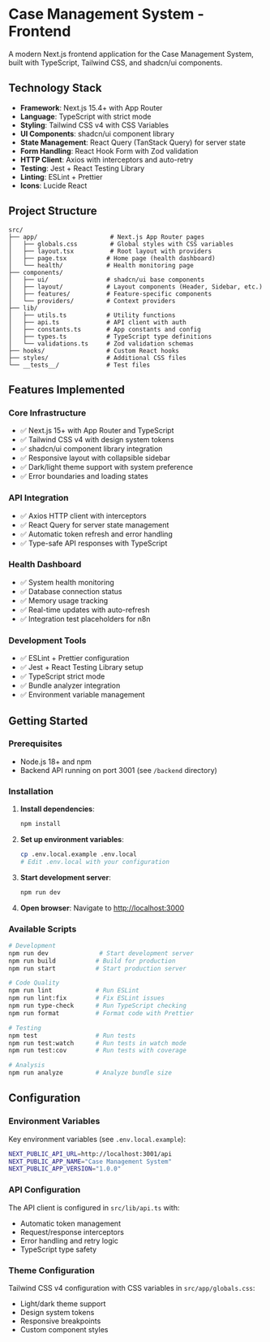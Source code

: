 # Case Management System - Frontend

A modern Next.js frontend application for the Case Management System, built with TypeScript, Tailwind CSS, and shadcn/ui components.

## Technology Stack

- **Framework**: Next.js 15.4+ with App Router
- **Language**: TypeScript with strict mode
- **Styling**: Tailwind CSS v4 with CSS Variables
- **UI Components**: shadcn/ui component library
- **State Management**: React Query (TanStack Query) for server state
- **Form Handling**: React Hook Form with Zod validation
- **HTTP Client**: Axios with interceptors and auto-retry
- **Testing**: Jest + React Testing Library
- **Linting**: ESLint + Prettier
- **Icons**: Lucide React

## Project Structure

```
src/
├── app/                    # Next.js App Router pages
│   ├── globals.css         # Global styles with CSS variables
│   ├── layout.tsx          # Root layout with providers
│   ├── page.tsx           # Home page (health dashboard)
│   └── health/            # Health monitoring page
├── components/
│   ├── ui/                # shadcn/ui base components
│   ├── layout/            # Layout components (Header, Sidebar, etc.)
│   ├── features/          # Feature-specific components
│   └── providers/         # Context providers
├── lib/
│   ├── utils.ts           # Utility functions
│   ├── api.ts             # API client with auth
│   ├── constants.ts       # App constants and config
│   ├── types.ts           # TypeScript type definitions
│   └── validations.ts     # Zod validation schemas
├── hooks/                 # Custom React hooks
├── styles/                # Additional CSS files
└── __tests__/             # Test files
```

## Features Implemented

### Core Infrastructure
- ✅ Next.js 15+ with App Router and TypeScript
- ✅ Tailwind CSS v4 with design system tokens
- ✅ shadcn/ui component library integration
- ✅ Responsive layout with collapsible sidebar
- ✅ Dark/light theme support with system preference
- ✅ Error boundaries and loading states

### API Integration
- ✅ Axios HTTP client with interceptors
- ✅ React Query for server state management
- ✅ Automatic token refresh and error handling
- ✅ Type-safe API responses with TypeScript

### Health Dashboard
- ✅ System health monitoring
- ✅ Database connection status
- ✅ Memory usage tracking
- ✅ Real-time updates with auto-refresh
- ✅ Integration test placeholders for n8n

### Development Tools
- ✅ ESLint + Prettier configuration
- ✅ Jest + React Testing Library setup
- ✅ TypeScript strict mode
- ✅ Bundle analyzer integration
- ✅ Environment variable management

## Getting Started

### Prerequisites
- Node.js 18+ and npm
- Backend API running on port 3001 (see `/backend` directory)

### Installation

1. **Install dependencies**:
   ```bash
   npm install
   ```

2. **Set up environment variables**:
   ```bash
   cp .env.local.example .env.local
   # Edit .env.local with your configuration
   ```

3. **Start development server**:
   ```bash
   npm run dev
   ```

4. **Open browser**:
   Navigate to [http://localhost:3000](http://localhost:3000)

### Available Scripts

```bash
# Development
npm run dev              # Start development server
npm run build           # Build for production
npm run start           # Start production server

# Code Quality
npm run lint            # Run ESLint
npm run lint:fix        # Fix ESLint issues
npm run type-check      # Run TypeScript checking
npm run format          # Format code with Prettier

# Testing
npm test                # Run tests
npm run test:watch      # Run tests in watch mode
npm run test:cov        # Run tests with coverage

# Analysis
npm run analyze         # Analyze bundle size
```

## Configuration

### Environment Variables
Key environment variables (see `.env.local.example`):

```bash
NEXT_PUBLIC_API_URL=http://localhost:3001/api
NEXT_PUBLIC_APP_NAME="Case Management System"
NEXT_PUBLIC_APP_VERSION="1.0.0"
```

### API Configuration
The API client is configured in `src/lib/api.ts` with:
- Automatic token management
- Request/response interceptors
- Error handling and retry logic
- TypeScript type safety

### Theme Configuration
Tailwind CSS v4 configuration with CSS variables in `src/app/globals.css`:
- Light/dark theme support
- Design system tokens
- Responsive breakpoints
- Custom component styles
